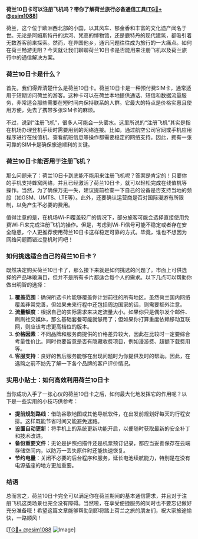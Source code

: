 **荷兰10日卡可以注册飞机吗？带你了解荷兰旅行必备通信工具[[TG💪+ @esim1088](https://t.me/s/esim1088)]**

荷兰，这个位于欧洲西北部的小国，以其风车、郁金香和丰富的文化遗产闻名于世。无论是阿姆斯特丹的运河、梵高的博物馆，还是鹿特丹的现代建筑，都吸引着无数游客前来探索。然而，在异国他乡，通讯问题往往成为旅行的一大痛点。如何在荷兰畅游无阻？今天就让我们聊聊荷兰10日卡是否能用来注册飞机以及荷兰旅行中的通信解决方案。

### 荷兰10日卡是什么？

首先，我们得弄清楚什么是荷兰10日卡。荷兰10日卡是一种预付费SIM卡，通常适用于短期访问荷兰的游客。这种卡可以在荷兰本地提供通话、短信和数据流量服务，非常适合那些需要在短时间内保持联系的人群。它最大的特点是价格实惠且使用方便，免去了携带多张SIM卡的麻烦。

不过，说到“注册飞机”，很多人可能会一头雾水。这里所说的“注册飞机”其实是指在机场办理登机手续时需要用到的网络连接。比如，通过航空公司官网或手机应用程序进行在线值机、查看航班信息等操作都需要稳定的网络支持。因此，拥有一张可靠的SIM卡是确保旅途顺利的关键。

### 荷兰10日卡能否用于注册飞机？

那么问题来了：荷兰10日卡到底能不能用来注册飞机呢？答案是肯定的！只要你的手机支持蜂窝网络，并且已经激活了荷兰10日卡，就可以轻松完成在线值机等操作。当然，为了确保万无一失，建议提前检查一下自己的设备是否支持当地的频段（如GSM、UMTS、LTE等）。此外，还要确认运营商是否对国际漫游有所限制，以免产生不必要的费用。

值得注意的是，在机场Wi-Fi覆盖较广的情况下，部分旅客可能会选择直接使用免费Wi-Fi来完成注册飞机的操作。但是，考虑到Wi-Fi信号可能不稳定或者存在安全隐患，个人更推荐使用荷兰10日卡这样稳定可靠的方式。毕竟，谁也不想因为网络问题而错过登机时间吧！

### 如何挑选适合自己的荷兰10日卡？

既然决定购买荷兰10日卡了，那么接下来就是如何挑选的问题了。市面上可供选择的产品琳琅满目，但并不是所有卡片都适合每个人的需求。以下几点可以帮助你做出明智的选择：

1. **覆盖范围**：确保所选卡片能够覆盖你计划前往的所有地区。虽然荷兰国内网络覆盖非常完善，但如果未来行程中还包括周边国家的话，则需要额外注意。
2. **流量额度**：根据自己的实际需求来决定流量大小。如果你只是偶尔发个邮件、刷刷社交媒体，那么基础套餐可能就够用了；但如果你打算重度依赖移动互联网，则应该考虑更高档位的版本。
3. **价格因素**：不同品牌和服务商提供的价格差异较大，因此在比较时一定要综合考量性价比。同时也要留意是否有隐藏收费项目，例如漫游费、超额下载费用等。
4. **客服支持**：良好的售后服务能够在出现问题时为你提供及时的帮助。因此，在选购之前不妨先了解一下各个品牌的客户评价情况。

### 实用小贴士：如何高效利用荷兰10日卡

当你成功入手了一张心仪的荷兰10日卡之后，如何最大化地发挥它的作用呢？以下是一些实用的小技巧供参考：

- **提前规划路线**：借助谷歌地图或其他导航软件，在出发前规划好每天的行程安排。这样既能节省时间又能避免迷路。
- **设置自动更新**：将手机上的系统更新功能开启，以便随时获取最新的安全补丁和技术改进。
- **备份重要文件**：无论是护照扫描件还是机票预订记录，都应当妥善保存在云端存储空间内，以防万一丢失原件时还能快速恢复。
- **节约电量**：关闭不必要的后台程序和服务，延长电池续航能力，特别是在没有电源插座的地方更加重要。

### 结语

总而言之，荷兰10日卡完全可以满足你在荷兰期间的基本通信需求，并且对于注册飞机这类场景也完全没有障碍。当然啦，在享受便捷服务的同时也不要忘记做好充分准备哦！希望这篇文章能够帮助到即将踏上荷兰之旅的朋友们，祝大家旅途愉快，一路顺风！

[[TG💪+ @esim1088](https://t.me/s/esim1088) ![Image](https://i.postimg.cc/4NQfJmqS/Snipaste-2025-05-13-00-14-12.png)]